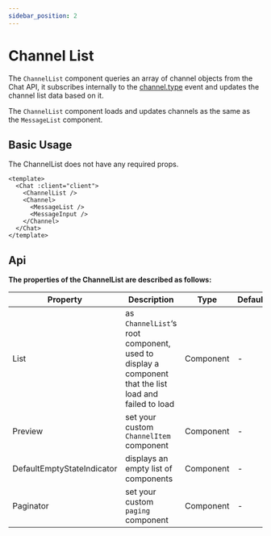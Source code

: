 ```yaml
---
sidebar_position: 2
---
```


# Channel List

The `ChannelList` component queries an array of channel objects from the Chat API, it subscribes internally to the [channel.type](/docs/Web3MQ-SDK/JS-SDK/eventCenter/#eventList) event and updates the channel list data based on it.

The `ChannelList` component loads and updates channels as the same as the `MessageList` component.

## Basic Usage

The ChannelList does not have any required props.

```vue
<template>
  <Chat :client="client">
    <ChannelList />
    <Channel>
      <MessageList />
      <MessageInput />
    </Channel>
  </Chat>
</template>
```

## Api

**The properties of the ChannelList are described as follows:**

| Property | Description                               | Type                                      | Default |
| -------- | ----------------------------------------- | ----------------------------------------- | ------- |
| List     | as `ChannelList`‘s root component, used to display a component that the list load and failed to load | Component |   -     |
| Preview                    | set your custom `ChannelItem` component | Component                 |   -     |
| DefaultEmptyStateIndicator | displays an empty list of components    | Component                 |   -     |
| Paginator                  | set your custom `paging` component      | Component                 |   -     |
